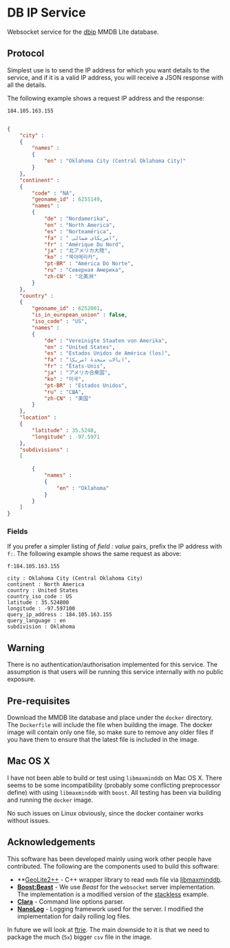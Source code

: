 # DB IP Service
Websocket service for the [dbip](https://www.db-ip.com/db/download/ip-to-city-lite)
MMDB Lite database.

## Protocol
Simplest use is to send the IP address for which you want details to the service,
and if it is a valid IP address, you will receive a JSON response with all the
details.

The following example shows a request IP address and the response:
```shell script
184.105.163.155
```

```json

{
    "city" : 
    {
        "names" : 
        {
            "en" : "Oklahoma City (Central Oklahoma City)"
        }
    },
    "continent" : 
    {
        "code" : "NA",
        "geoname_id" : 6255149,
        "names" : 
        {
            "de" : "Nordamerika",
            "en" : "North America",
            "es" : "Norteamérica",
            "fa" : " امریکای شمالی",
            "fr" : "Amérique Du Nord",
            "ja" : "北アメリカ大陸",
            "ko" : "북아메리카",
            "pt-BR" : "América Do Norte",
            "ru" : "Северная Америка",
            "zh-CN" : "北美洲"
        }
    },
    "country" : 
    {
        "geoname_id" : 6252001,
        "is_in_european_union" : false,
        "iso_code" : "US",
        "names" : 
        {
            "de" : "Vereinigte Staaten von Amerika",
            "en" : "United States",
            "es" : "Estados Unidos de América (los)",
            "fa" : "ایالات متحدهٔ امریکا",
            "fr" : "États-Unis",
            "ja" : "アメリカ合衆国",
            "ko" : "미국",
            "pt-BR" : "Estados Unidos",
            "ru" : "США",
            "zh-CN" : "美国"
        }
    },
    "location" : 
    {
        "latitude" : 35.5248,
        "longitude" : -97.5971
    },
    "subdivisions" : 
    [
        
        {
            "names" : 
            {
                "en" : "Oklahoma"
            }
        }
    ]
}
```

### Fields
If you prefer a simpler listing of *field : value* pairs, prefix the IP address
with `f:`.  The following example shows the same request as above:

```shell script
f:184.105.163.155

city : Oklahoma City (Central Oklahoma City)
continent : North America
country : United States
country_iso_code : US
latitude : 35.524800
longitude : -97.597100
query_ip_address : 184.105.163.155
query_language : en
subdivision : Oklahoma
```

## Warning
There is no authentication/authorisation implemented for this service.  The
assumption is that users will be running this service internally with no public
exposure.

## Pre-requisites
Download the MMDB lite database and place under the `docker` directory.  The
`Dockerfile` will include the file when building the image.  The docker image
will contain only one file, so make sure to remove any older files if you have
them to ensure that the latest file is included in the image.

## Mac OS X
I have not been able to build or test using `libmaxminddb` on Mac OS X.  There seems
to be some incompatibility (probably some conflicting preprocessor define) with
using `libmaxminddb` with `boost`.  All testing has been via building and running
the `docker` image.

No such issues on Linux obviously, since the docker container works without issues.

## Acknowledgements
This software has been developed mainly using work other people have contributed.
The following are the components used to build this software:
* **[GeoLite2++](https://www.ccoderun.ca/GeoLite2++/api/usage.html) - C++
wrapper library to read `mmdb` file via [libmaxminddb](https://github.com/maxmind/libmaxminddb).
* **[Boost:Beast](https://github.com/boostorg/beast)** - We use *Beast* for the
`websocket` server implementation.  The implementation is a modified version of the
[stackless](https://github.com/boostorg/beast/tree/develop/example/websocket/server/stackless)
example.
* **[Clara](https://github.com/catchorg/Clara)** - Command line options parser.
* **[NanoLog](https://github.com/Iyengar111/NanoLog)** - Logging framework used
for the server.  I modified the implementation for daily rolling log files.

In future we will look at [ftrie](https://github.com/trisulnsm/ftrie).  The
main downside to it is that we need to package the much (`5x`) bigger `csv` file in
the image.
